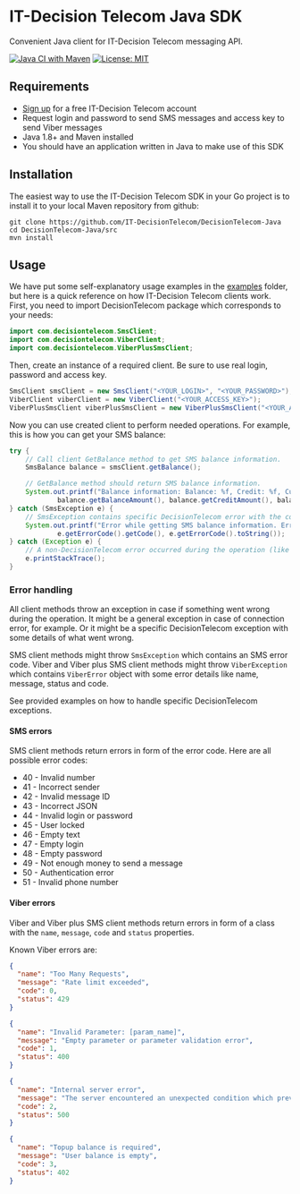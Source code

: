 IT-Decision Telecom Java SDK
===============================

Convenient Java client for IT-Decision Telecom messaging API.

[![Java CI with Maven](https://github.com/IT-DecisionTelecom/DecisionTelecom-Java/actions/workflows/maven.yml/badge.svg)](https://github.com/IT-DecisionTelecom/DecisionTelecom-Java/actions/workflows/maven.yml)
[![License: MIT](https://img.shields.io/badge/License-MIT-yellow.svg)](https://opensource.org/licenses/MIT)

Requirements
-----

- [Sign up](https://web.it-decision.com/site/signup) for a free IT-Decision Telecom account
- Request login and password to send SMS messages and access key to send Viber messages
- Java 1.8+ and Maven installed
- You should have an application written in Java to make use of this SDK

Installation
-----

The easiest way to use the IT-Decision Telecom SDK in your Go project is to install it to your local Maven repository from github:

```
git clone https://github.com/IT-DecisionTelecom/DecisionTelecom-Java
cd DecisionTelecom-Java/src
mvn install
```

Usage
-----

We have put some self-explanatory usage examples in the [examples](https://github.com/IT-DecisionTelecom/DecisionTelecom-Java/tree/main/examples/src/main/java/examples) folder,
but here is a quick reference on how IT-Decision Telecom clients work.
First, you need to import DecisionTelecom package which corresponds to your needs: 

```java
import com.decisiontelecom.SmsClient;
import com.decisiontelecom.ViberClient;
import com.decisiontelecom.ViberPlusSmsClient;
```

Then, create an instance of a required client. Be sure to use real login, password and access key.

```java
SmsClient smsClient = new SmsClient("<YOUR_LOGIN>", "<YOUR_PASSWORD>");
ViberClient viberClient = new ViberClient("<YOUR_ACCESS_KEY>");
ViberPlusSmsClient viberPlusSmsClient = new ViberPlusSmsClient("<YOUR_ACCESS_KEY>");
```

Now you can use created client to perform needed operations. For example, this is how you can get your SMS balance:

```java
try {
    // Call client GetBalance method to get SMS balance information.
    SmsBalance balance = smsClient.getBalance();

    // GetBalance method should return SMS balance information.
    System.out.printf("Balance information: Balance: %f, Credit: %f, Currency: %s\n",
            balance.getBalanceAmount(), balance.getCreditAmount(), balance.getCurrency());
} catch (SmsException e) {
    // SmsException contains specific DecisionTelecom error with the code of what went wrong during the operation.
    System.out.printf("Error while getting SMS balance information. Error code: %d (%s)\n",
            e.getErrorCode().getCode(), e.getErrorCode().toString());
} catch (Exception e) {
    // A non-DecisionTelecom error occurred during the operation (like connection error)
    e.printStackTrace();
}
```

### Error handling
All client methods throw an exception in case if something went wrong during the operation. It might be a general exception in case of connection error, for example. Or it might be a specific DecisionTelecom exception with some details of what went wrong. 

SMS client methods might throw `SmsException` which contains an SMS error code.
Viber and Viber plus SMS client methods might throw `ViberException` which contains `ViberError` object with some error details like name, message, status and code.

See provided examples on how to handle specific DecisionTelecom exceptions.

#### SMS errors
SMS client methods return errors in form of the error code. Here are all possible error codes:

- 40 - Invalid number
- 41 - Incorrect sender
- 42 - Invalid message ID
- 43 - Incorrect JSON
- 44 - Invalid login or password
- 45 - User locked
- 46 - Empty text
- 47 - Empty login
- 48 - Empty password
- 49 - Not enough money to send a message
- 50 - Authentication error
- 51 - Invalid phone number

#### Viber errors
Viber and Viber plus SMS client methods return errors in form of a class with the `name`, `message`, `code` and `status` properties.

Known Viber errors are:

```json
{
  "name": "Too Many Requests",
  "message": "Rate limit exceeded",
  "code": 0,
  "status": 429
}
```

```json
{
  "name": "Invalid Parameter: [param_name]",
  "message": "Empty parameter or parameter validation error",
  "code": 1,
  "status": 400
}
```

```json
{
  "name": "Internal server error",
  "message": "The server encountered an unexpected condition which prevented it from fulfilling the request",
  "code": 2,
  "status": 500
}
```

```json
{
  "name": "Topup balance is required",
  "message": "User balance is empty",
  "code": 3,
  "status": 402
}
```
